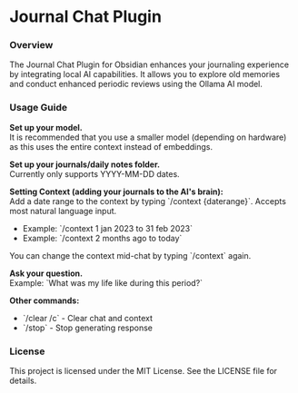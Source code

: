 # Journal Chat Plugin


### Overview

The Journal Chat Plugin for Obsidian enhances your journaling experience by integrating local AI capabilities. It allows you to explore old memories and conduct enhanced periodic reviews using the Ollama AI model.

### Usage Guide

**Set up your model.**  
It is recommended that you use a smaller model (depending on hardware) as this uses the entire context instead of embeddings.

**Set up your journals/daily notes folder.**  
Currently only supports YYYY-MM-DD dates.

**Setting Context (adding your journals to the AI's brain):**  
Add a date range to the context by typing \`/context {daterange}\`. Accepts most natural language input.

- Example: \`/context 1 jan 2023 to 31 feb 2023\`
- Example: \`/context 2 months ago to today\`

You can change the context mid-chat by typing \`/context\` again.

**Ask your question.**  
Example: \`What was my life like during this period?\`

**Other commands:**

- \`/clear /c\` - Clear chat and context
- \`/stop\` - Stop generating response


### License
This project is licensed under the MIT License. See the LICENSE file for details.


